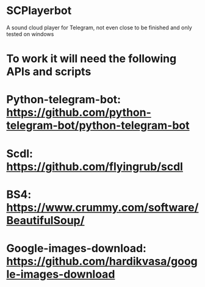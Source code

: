 # SCPlayerbot
A sound cloud player for Telegram, not even close to be finished and only tested on windows
# To work it will need the following APIs and scripts
# Python-telegram-bot: https://github.com/python-telegram-bot/python-telegram-bot
# Scdl: https://github.com/flyingrub/scdl
# BS4: https://www.crummy.com/software/BeautifulSoup/
# Google-images-download: https://github.com/hardikvasa/google-images-download
